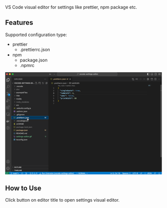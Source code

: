 VS Code visual editor for settings like prettier, npm package etc.

## Features

Supported configuration type:

* prettier
  - .prettierrc.json
* npm
  - package.json
  - .npmrc

![settings-editor](https://raw.githubusercontent.com/liriliri/vscode-settings-editor/main/settings-editor.gif)

## How to Use

Click button on editor title to open settings visual editor.
